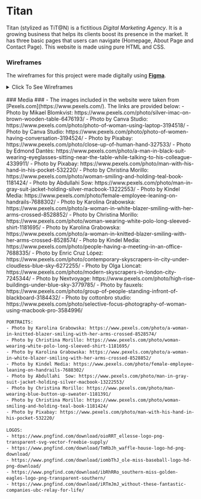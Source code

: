 # Titan

Titan (stylized as TiT@N) is a fictitious *Digital Marketing Agency*. It is a growing business that helps its clients boost its presence in the market. It has three basic pages that users can navigate (Homepage, About Page and Contact Page). This website is made using pure HTML and CSS.


### Wireframes ###
The wireframes for this project were made digitally using [**Figma**](https://www.figma.com/).


<details><summary>Click To See Wireframes</summary>

### Homepage
![Website Homepage Wireframe](./images/wireframes/homepage.png "Titan Homepage")
### About Page
![Website About Wireframe](./images/wireframes/about.png "Titan About Page")
### Contact Page
![Website Contact Wireframe](./images/wireframes/contact.png "Titan Contact Page")

</details>

<br>
### Media ###
- The images included in the website were taken from [Pexels.com](https://www.pexels.com/). The links are provided below:
    - Photo by Mikael Blomkvist: https://www.pexels.com/photo/silver-imac-on-brown-wooden-table-6476193/
    - Photo by Canva Studio: https://www.pexels.com/photo/photo-of-woman-using-laptop-3194518/
    - Photo by Canva Studio: https://www.pexels.com/photo/photo-of-women-having-conversation-3194524/
    - Photo by Pixabay: https://www.pexels.com/photo/close-up-of-human-hand-327533/
    - Photo by Edmond Dantès: https://www.pexels.com/photo/a-man-in-black-suit-wearing-eyeglasses-sitting-near-the-table-while-talking-to-his-colleague-4339911/
    - Photo by Pixabay: https://www.pexels.com/photo/man-with-his-hand-in-his-pocket-532220/
    - Photo by Christina Morillo: https://www.pexels.com/photo/woman-smiling-and-holding-teal-book-1181424/
    - Photo by Abdullahi  Sow: https://www.pexels.com/photo/man-in-gray-suit-jacket-holding-silver-macbook-13222553/
    - Photo by Kindel Media: https://www.pexels.com/photo/female-employee-leaning-on-handrails-7688302/
    - Photo by Karolina Grabowska: https://www.pexels.com/photo/a-woman-in-white-blazer-smiling-with-her-arms-crossed-8528852/
    - Photo by Christina Morillo: https://www.pexels.com/photo/woman-wearing-white-polo-long-sleeved-shirt-1181695/
    - Photo by Karolina Grabowska: https://www.pexels.com/photo/a-woman-in-knitted-blazer-smiling-with-her-arms-crossed-8528574/
    - Photo by Kindel Media: https://www.pexels.com/photo/people-having-a-meeting-in-an-office-7688335/
    - Photo by Enric Cruz López: https://www.pexels.com/photo/contemporary-skyscrapers-in-city-under-cloudless-blue-sky-6272255/
    - Photo by Olga Lioncat: https://www.pexels.com/photo/modern-skyscrapers-in-london-city-7245344/
    - Photo by Nextvoyage: https://www.pexels.com/photo/high-rise-buildings-under-blue-sky-3779785/
    - Photo by fauxels: https://www.pexels.com/photo/group-of-people-standing-infront-of-blackboard-3184432/
    - Photo by cottonbro studio: https://www.pexels.com/photo/selective-focus-photography-of-woman-using-macbook-pro-3584996/

    PORTRAITS:
    - Photo by Karolina Grabowska: https://www.pexels.com/photo/a-woman-in-knitted-blazer-smiling-with-her-arms-crossed-8528574/
    - Photo by Christina Morillo: https://www.pexels.com/photo/woman-wearing-white-polo-long-sleeved-shirt-1181695/
    - Photo by Karolina Grabowska: https://www.pexels.com/photo/a-woman-in-white-blazer-smiling-with-her-arms-crossed-8528852/
    - Photo by Kindel Media: https://www.pexels.com/photo/female-employee-leaning-on-handrails-7688302/
    - Photo by Abdullahi  Sow: https://www.pexels.com/photo/man-in-gray-suit-jacket-holding-silver-macbook-13222553/
    - Photo by Christina Morillo: https://www.pexels.com/photo/man-wearing-blue-button-up-sweater-1181391/
    - Photo by Christina Morillo: https://www.pexels.com/photo/woman-smiling-and-holding-teal-book-1181424/
    - Photo by Pixabay: https://www.pexels.com/photo/man-with-his-hand-in-his-pocket-532220/

    LOGOS:
    - https://www.pngfind.com/download/oioRRT_ellesse-logo-png-transparent-svg-vector-freebie-supply/
    - https://www.pngfind.com/download/TmRbJh_waffle-house-logo-hd-png-download/
    - https://www.pngfind.com/download/iombThJ_ole-miss-baseball-logo-hd-png-download/
    - https://www.pngfind.com/download/ibRhRRo_southern-miss-golden-eagles-logo-png-transparent-southern/
    - https://www.pngfind.com/download/iRTmJmJ_without-these-fantastic-companies-ubc-relay-for-life/



